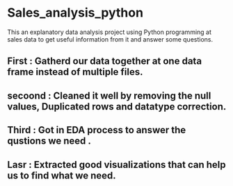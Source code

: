 # Sales_analysis_python
This an explanatory data analysis project using Python programming at sales data to get useful information from it and answer some questions.
## First :  Gatherd our data together at one data frame instead of multiple files.
## secoond : Cleaned it well by removing the null values, Duplicated rows and datatype correction.
## Third : Got in EDA process to answer the qustions we need .
## Lasr : Extracted good visualizations that can help us to find what we need.
